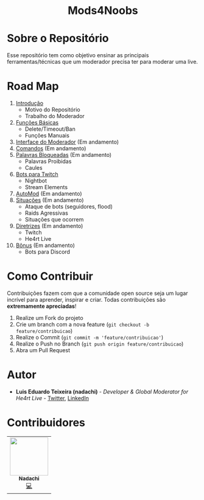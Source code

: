 <h1 align = center> Mods4Noobs </h1>



# Sobre o Repositório

Esse repositório tem como objetivo ensinar as principais ferramentas/técnicas que um moderador precisa ter para moderar uma live.

# Road Map

1. [Introdução](/contents/1.Introducao.md)
    + Motivo do Repositório
    + Trabalho do Moderador
2. [Funções Básicas](/contents/2.Funcoes.md)
    + Delete/Timeout/Ban
    + Funções Manuais
3. [Interface do Moderador](/contents/3.Interface.md) (Em andamento)
4. [Comandos](/contents/4.Comandos.md)  (Em andamento)
5. [Palavras Bloqueadas](/contents/5.Palavras.md)  (Em andamento)
    + Palavras Proibidas
    + Caules
6. [Bots para Twitch](/contents/6.Bots.md)
    + Nightbot
    + Stream Elements
7. [AutoMod](/contents/7.AutoMod.md)  (Em andamento)
8. [Situações](/contents/8.Situacoes.md)  (Em andamento)
    + Ataque de bots (seguidores, flood)
    + Raids Agressivas
    + Situações que ocorrem
9. [Diretrizes](/contents/9.Diretrizes.md)  (Em andamento)
    + Twitch
    + He4rt Live
10. [Bônus](/contents/10.Bonus.md)  (Em andamento)
    + Bots para Discord

    

# Como Contribuir

Contribuições fazem com que a comunidade open source seja um lugar incrível para aprender, inspirar e criar. Todas contribuições
são **extremamente apreciadas**!

1. Realize um Fork do projeto
2. Crie um branch com a nova feature (`git checkout -b feature/contribuicao`)
3. Realize o Commit (`git commit -m 'feature/contribuicao'`)
4. Realize o Push no Branch (`git push origin feature/contribuicao`)
5. Abra um Pull Request

# Autor

- **Luis Eduardo Teixeira (nadachi)** - _Developer & Global Moderator for He4rt Live_  - [Twitter](https://twitter.com/Luis_Nadachi), [LinkedIn](https://www.linkedin.com/in/luis-eduardo-ribeiro-teixeira-384b9819a/)

# Contribuidores

<table>
  <tr>
    <td align="center"><a href="https://twitter.com/Luis_Nadachi"><img src="https://avatars3.githubusercontent.com/u/51420622?s=460&u=cf47bc8eccd1fcc03c7a2986ea13f0436eb01721&v=4" width="100px;" alt=""/><br /><sub><b>Nadachi</b></sub></a><br /><a href="https://github.com/Luisnadachi" title="Code">💻</a>
    
  </tr>
</table>
